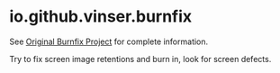 # io.github.vinser.burnfix

See [Original Burnfix Project](https://github.com/vinser/burnfix) for complete information.

Try to fix screen image retentions and burn in, look for screen defects.